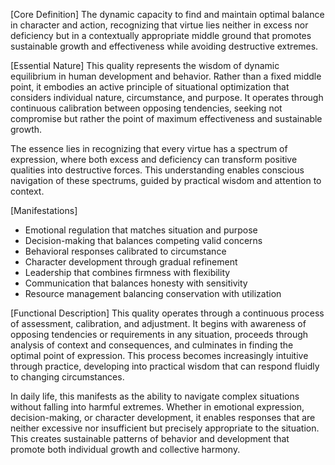 [Core Definition]
The dynamic capacity to find and maintain optimal balance in character and action, recognizing that virtue lies neither in excess nor deficiency but in a contextually appropriate middle ground that promotes sustainable growth and effectiveness while avoiding destructive extremes.

[Essential Nature]
This quality represents the wisdom of dynamic equilibrium in human development and behavior. Rather than a fixed middle point, it embodies an active principle of situational optimization that considers individual nature, circumstance, and purpose. It operates through continuous calibration between opposing tendencies, seeking not compromise but rather the point of maximum effectiveness and sustainable growth.

The essence lies in recognizing that every virtue has a spectrum of expression, where both excess and deficiency can transform positive qualities into destructive forces. This understanding enables conscious navigation of these spectrums, guided by practical wisdom and attention to context.

[Manifestations]
- Emotional regulation that matches situation and purpose
- Decision-making that balances competing valid concerns
- Behavioral responses calibrated to circumstance
- Character development through gradual refinement
- Leadership that combines firmness with flexibility
- Communication that balances honesty with sensitivity
- Resource management balancing conservation with utilization

[Functional Description]
This quality operates through a continuous process of assessment, calibration, and adjustment. It begins with awareness of opposing tendencies or requirements in any situation, proceeds through analysis of context and consequences, and culminates in finding the optimal point of expression. This process becomes increasingly intuitive through practice, developing into practical wisdom that can respond fluidly to changing circumstances.

In daily life, this manifests as the ability to navigate complex situations without falling into harmful extremes. Whether in emotional expression, decision-making, or character development, it enables responses that are neither excessive nor insufficient but precisely appropriate to the situation. This creates sustainable patterns of behavior and development that promote both individual growth and collective harmony.